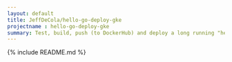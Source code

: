 ```yaml
---
layout: default
title: JeffDeCola/hello-go-deploy-gke
projectname : hello-go-deploy-gke
summary: Test, build, push (to DockerHub) and deploy a long running "hello-world" Docker Image to Google Kubernetes Engine (gke).
---
```


{% include README.md %}
